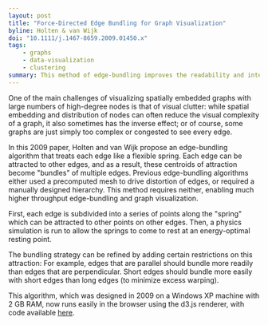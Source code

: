```yaml
---
layout: post
title: "Force-Directed Edge Bundling for Graph Visualization"
byline: Holten & van Wijk
doi: "10.1111/j.1467-8659.2009.01450.x"
tags:
    - graphs
    - data-visualization
    - clustering
summary: This method of edge-bundling improves the readability and interpretability of large, congested graphs easily, without sacrificing runtime speed or node visibility.
---
```


One of the main challenges of visualizing spatially embedded graphs with large numbers of high-degree nodes is that of visual clutter: while spatial embedding and distribution of nodes can often reduce the visual complexity of a graph, it also sometimes has the inverse effect; or of course, some graphs are just simply too complex or congested to see every edge.

In this 2009 paper, Holten and van Wijk propose an edge-bundling algorithm that treats each edge like a flexible spring. Each edge can be attracted to other edges, and as a result, these centroids of attraction become "bundles" of multiple edges. Previous edge-bundling algorithms either used a precomputed mesh to drive distortion of edges, or required a manually designed hierarchy. This method requires neither, enabling much higher throughput edge-bundling and graph visualization.

First, each edge is subdivided into a series of points along the "spring" which can be attracted to other points on other edges. Then, a physics simulation is run to allow the springs to come to rest at an energy-optimal resting point.

The bundling strategy can be refined by adding certain restrictions on this attraction: For example, edges that are parallel should bundle more readily than edges that are perpendicular. Short edges should bundle more easily with short edges than long edges (to minimize excess warping).

This algorithm, which was designed in 2009 on a Windows XP machine with 2 GB RAM, now runs easily in the browser using the d3.js renderer, with code available [here](https://github.com/upphiminn/d3.ForceBundle).
